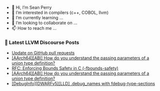 - 👋 Hi, I’m Sean Perry
- 👀 I’m interested in compilers (c++, COBOL, llvm)
- 🌱 I’m currently learning ...
- 💞️ I’m looking to collaborate on ...
- 📫 How to reach me ...

<!---
s66perry/s66perry is a ✨ special ✨ repository because its `README.md` (this file) appears on your GitHub profile.
You can click the Preview link to take a look at your changes.
--->
### 📕 Latest LLVM Discourse Posts

<!-- DISCOURSE-LLVM:START -->
- [Update on GitHub pull requests](https://discourse.llvm.org/t/update-on-github-pull-requests/71540?page=7#post_133)
- [[AArch64][ABI] How do you understand the passing parameters of a union type definition?](https://discourse.llvm.org/t/aarch64-abi-how-do-you-understand-the-passing-parameters-of-a-union-type-definition/73497#post_3)
- [RFC: Enforcing Bounds Safety in C &lpar;-fbounds-safety&rpar;](https://discourse.llvm.org/t/rfc-enforcing-bounds-safety-in-c-fbounds-safety/70854?page=6#post_121)
- [[AArch64][ABI] How do you understand the passing parameters of a union type definition?](https://discourse.llvm.org/t/aarch64-abi-how-do-you-understand-the-passing-parameters-of-a-union-type-definition/73497#post_2)
- [[DebugInfo][DWARFv5][LLD] .debug_names with fdebug-type-sections](https://discourse.llvm.org/t/debuginfo-dwarfv5-lld-debug-names-with-fdebug-type-sections/73445#post_5)
<!-- DISCOURSE-LLVM:END -->
